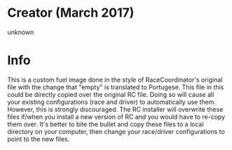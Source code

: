 # Creator (March 2017)
unknown <sorry>

# Info
This is a custom fuel image done in the style of RaceCoordinator's original file with the change that "empty" is translated to Portugese.  This file in this could be directly copied over the original RC file.  Doing so will cause all your existing configurations (race and driver) to automatically use them.  However, this is strongly discouraged.  The RC installer will overwrite these files if/when you install a new version of RC and you would have to re-copy them over.  It's better to bite the bullet and copy these files to a local directory on your computer, then change your race/driver configurations to point to the new files.
